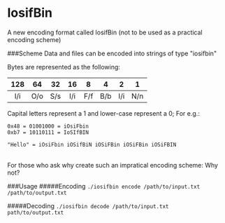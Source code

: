 # IosifBin
A new encoding format called IosifBin (not to be used as a practical encoding scheme)

###Scheme
Data and files can be encoded into strings of type "iosifbin"

Bytes are represented as the following:

|128  |64   |32   |16   |8    |4    |2    |1    |
|:---:|:---:|:---:|:---:|:---:|:---:|:---:|:---:|
|I/i  |O/o  |S/s  |I/i  |F/f  |B/b  |I/i  |N/n  |

Capital letters represent a 1 and lower-case represent a 0; For e.g.:

```
0x48 = 01001000 = iOsiFbin
0xb7 = 10110111 = IoSIfBIN

"Hello" = iOsiFbin iOSifBiN iOSiFBin iOSiFBin iOSiFBIN
```
\
For those who ask why create such an impratical encoding scheme:
Why not?

###Usage
#####Encoding
`./iosifbin encode /path/to/input.txt /path/to/output.txt`

#####Decoding
`./iosifbin decode /path/to/input.txt path/to/output.txt`